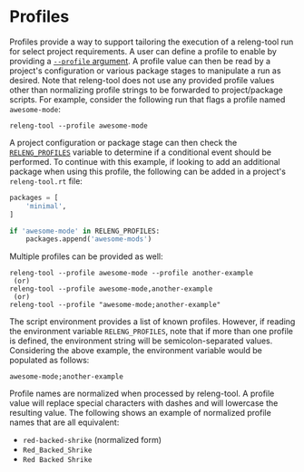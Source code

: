 # Profiles

Profiles provide a way to support tailoring the execution of a releng-tool
run for select project requirements. A user can define a profile to enable by
providing a [`--profile` argument](arg-profile). A profile value can then be
read by a project's configuration or various package stages to
manipulate a run as desired. Note that releng-tool does not use any provided
profile values other than normalizing profile strings to be forwarded to
project/package scripts. For example, consider the following run that flags
a profile named `awesome-mode`:

```
releng-tool --profile awesome-mode
```

A project configuration or package stage can then check the
[`RELENG_PROFILES`](env-releng-profiles) variable to determine if a
conditional event should be performed. To continue with this example, if
looking to add an additional package when using this profile, the following
can be added in a project's `releng-tool.rt` file:

```python
packages = [
    'minimal',
]

if 'awesome-mode' in RELENG_PROFILES:
	packages.append('awesome-mods')
```

Multiple profiles can be provided as well:

```
releng-tool --profile awesome-mode --profile another-example
 (or)
releng-tool --profile awesome-mode,another-example
 (or)
releng-tool --profile "awesome-mode;another-example"
```

The script environment provides a list of known profiles. However, if reading
the environment variable `RELENG_PROFILES`, note that if more than one profile
is defined, the environment string will be semicolon-separated values.
Considering the above example, the environment variable would be populated
as follows:

```
awesome-mode;another-example
```

Profile names are normalized when processed by releng-tool. A profile
value will replace special characters with dashes and will lowercase the
resulting value. The following shows an example of normalized profile names
that are all equivalent:

- `red-backed-shrike` (normalized form)
- `Red_Backed_Shrike`
- `Red Backed Shrike`

